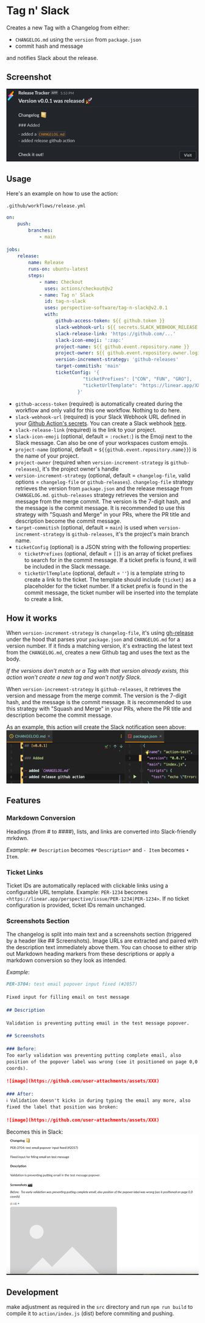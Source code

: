 # Tag n' Slack

Creates a new Tag with a Changelog from either:

-   `CHANGELOG.md` using the `version` from `package.json`
-   commit hash and message

and notifies Slack about the release.

## Screenshot

![img.png](screenshot.png)

## Usage

Here's an example on how to use the action:

`.github/workflows/release.yml`

```yaml
on:
    push:
        branches:
            - main

jobs:
    release:
        name: Release
        runs-on: ubuntu-latest
        steps:
            - name: Checkout
              uses: actions/checkout@v2
            - name: Tag n' Slack
              id: tag-n-slack
              uses: perspective-software/tag-n-slack@v2.0.1
              with:
                  github-access-token: ${{ github.token }}
                  slack-webhook-url: ${{ secrets.SLACK_WEBHOOK_RELEASE }}
                  slack-release-link: 'https://github.com/...'
                  slack-icon-emoji: ':zap:'
                  project-name: ${{ github.event.repository.name }}
                  project-owner: ${{ github.event.repository.owner.login }}
                  version-increment-strategy: 'github-releases'
                  target-commitish: 'main'
                  ticketConfig: '{  
                            "ticketPrefixes": ["CON", "FUN", "GRO"], 
                            "ticketUrlTemplate": "https://linear.app/XXX/issue/{ticket}",
                          }'
```

-   `github-access-token` (required) is automatically created during the workflow and only valid for this one workflow. Nothing to do here.
-   `slack-webhook-url` (required) is your Slack Webhook URL defined in your [Github Action's secrets](https://help.github.com/en/actions/configuring-and-managing-workflows/creating-and-storing-encrypted-secrets#creating-encrypted-secrets-for-a-repository). You can create a Slack webhook [here](https://slack.com/apps/A0F7XDUAZ-incoming-webhooks).
-   `slack-release-link` (required) is the link to your project.
-   `slack-icon-emoji` (optional, default = `:rocket:`) is the Emoji next to the Slack message. Can also be one of your workspaces custom emojis.
-   `project-name` (optional, default = `${{github.event.repository.name}}`) is the name of your project.
-   `project-owner` (required when `version-increment-strategy` is `github-releases`), it's the project owner's handle
-   `version-increment-strategy` (optional, default = `changelog-file`, valid options = `changelog-file` or `github-releases`). `changelog-file` strategy retrieves the version from `package.json` and the release message from `CHANGELOG.md`. `github-releases` strategy retrieves the version and message from the merge commit. The version is the 7-digit hash, and the message is the commit message. It is recommended to use this strategy with "Squash and Merge" in your PRs, where the PR title and description become the commit message.
-   `target-commitish` (optional, default = `main`) is used when `version-increment-strategy` is `github-releases`, it's the project's main branch name.
-  `ticketConfig` (optional) is a JSON string with the following properties:
    -   `ticketPrefixes` (optional, default = `[]`) is an array of ticket prefixes to search for in the commit message. If a ticket prefix is found, it will be included in the Slack message.
    -   `ticketUrlTemplate` (optional, default = `''`) is a template string to create a link to the ticket. The template should include `{ticket}` as a placeholder for the ticket number. If a ticket prefix is found in the commit message, the ticket number will be inserted into the template to create a link.

## How it works

When `version-increment-strategy` is `changelog-file`, it's using [gh-release](https://github.com/ungoldman/gh-release) under the hood that parses your `package.json` and `CHANGELOG.md` for a version number. If it finds a matching version, it's extracting the latest text from the `CHANGELOG.md`, creates a new Github tag and uses the text as the body.

_If the versions don't match or a Tag with that version already exists, this action won't create a new tag and won't notify Slack._

When `version-increment-strategy` is `github-releases`, it retrieves the version and message from the merge commit. The version is the 7-digit hash, and the message is the commit message. It is recommended to use this strategy with "Squash and Merge" in your PRs, where the PR title and description become the commit message.

As an example, this action will create the Slack notification seen above:
![img_2.png](howitworks.png)


## Features
### Markdown Conversion
Headings (from # to ####), lists, and links are converted into Slack-friendly mrkdwn.

_Example_: `## Description` becomes `*Description*` and `- Item` becomes `• Item`.

### Ticket Links
Ticket IDs are automatically replaced with clickable links using a configurable URL template.
Example:
`PER-1234` becomes `<https://linear.app/perspective/issue/PER-1234|PER-1234>`.
If no ticket configuration is provided, ticket IDs remain unchanged.

### Screenshots Section
The changelog is split into main text and a screenshots section (triggered by a header like ## Screenshots).
Image URLs are extracted and paired with the description text immediately above them.
You can choose to either strip out Markdown heading markers from these descriptions or apply a markdown conversion so they look as intended.

_Example_:
```markdown
PER-3704: test email popover input fixed (#2057)

Fixed input for filling email on test message

## Description

Validation is preventing putting email in the test message popover.

## Screenshots

### Before: 
Too early validation was preventing putting complete email, also
position of the popover label was wrong (see it positioned on page 0,0
coords).

![image](https://github.com/user-attachments/assets/XXX)

### After:
ℹ️ Validation doesn't kicks in during typing the email any more, also
fixed the label that position was broken:

![image](https://github.com/user-attachments/assets/XXX)
```
Becomes this in Slack:
![img.png](markdown-feature.png)

## Development

make adjustment as required in the `src` directory and run `npm run build` to compile it to `action/index.js` (dist) before commiting and pushing.

